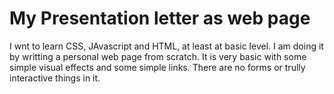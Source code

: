 # My Presentation letter as web page
I wnt to learn CSS, JAvascript and HTML, at least at basic level. I am doing it by writting a personal web page from scratch. It is very basic with some simple visual effects and some simple links. There are no forms or trully interactive things in it.
